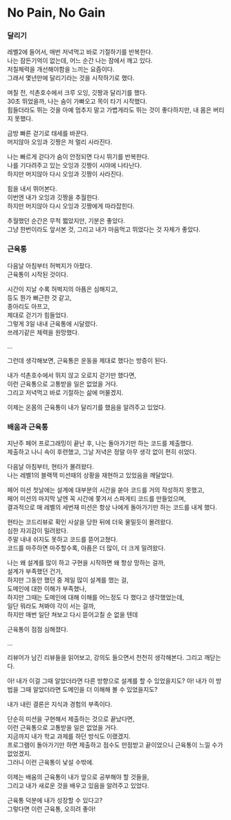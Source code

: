 # No Pain, No Gain

### 달리기

레벨2에 들어서, 매번 저녁먹고 바로 기절하기를 반복한다.  
나는 잠든기억이 없는데, 어느 순간 나는 잠에서 깨고 있다.  
저칠체력을 개선해야함을 느끼는 요즘이다.  
그래서 몇년만에 달리기라는 것을 시작하기로 했다.

며칠 전, 석촌호수에서 크루 오잉, 깃짱과 달리기를 했다.  
30초 뛰었을까, 나는 숨이 가빠오고 목이 타기 시작했다.  
힘들더라도 뛰는 것을 아예 멈추지 말고 가볍게라도 뛰는 것이 좋다하지만, 내 몸은 버티지 못했다.

금방 빠른 걷기로 태세를 바꾼다.  
머지않아 오잉과 깃짱은 저 멀리 사라진다.

나는 빠르게 걷다가 숨이 안정되면 다시 뛰기를 반복한다.  
나를 기다려주고 있는 오잉과 깃짱이 시야에 나타난다.  
하지만 머지않아 다시 오잉과 깃짱이 사라진다.

힘을 내서 뛰어본다.  
이번엔 내가 오잉과 깃짱을 추월한다.  
하지만 머지않아 다시 오잉과 깃짱에게 따라잡힌다.

추월했던 순간은 무척 쩗았지만, 기분은 좋았다.  
그냥 한번이라도 앞서본 것, 그리고 내가 마음먹고 뛰었다는 것 자체가 좋았다.

### 근육통

다음날 아침부터 허벅지가 아팠다.  
근육통이 시작된 것이다.

시간이 지날 수록 허벅지의 아픔은 심해지고,  
등도 뭔가 뻐근한 것 같고,  
종아리도 아프고,  
제대로 걷기가 힘들었다.  
그렇게 3일 내내 근육통에 시달렸다.  
쓰레기같은 체력을 원망했다.

...

그런데 생각해보면, 근육통은 운동을 제대로 했다는 방증이 된다.

내가 석촌호수에서 뛰지 않고 오로지 걷기만 했다면,  
이런 근육통으로 고통받을 일은 없었을 거다.  
그리고 저녁먹고 바로 기절하는 삶에 머물겠지.

이제는 온몸의 근육통이 내가 달리기를 했음을 알려주고 있었다.

### 배움과 근육통

지난주 페어 프로그래밍이 끝난 후, 나는 돌아가기만 하는 코드를 제출했다.  
제출하고 나니 속이 후련했고, 그날 저녁은 정말 아무 생각 없이 편히 쉬었다.

다음날 아침부터, 현타가 몰려왔다.  
나는 레벨1의 블랙잭 미션때의 상황을 재현하고 있었음을 깨달았다.

페어 미션 첫날에는 설계에 대부분의 시간을 쏟아 코드를 거의 작성하지 못했고,  
페어 미션의 마지막 날엔 꼭 시간에 쫓겨서 스파게티 코드를 만들었으며,  
결과적으로 매 레벨의 세번재 미션은 항상 나에게 돌아가기만 하는 코드를 내게 했다.

현타는 코드리뷰로 확인 사살을 당한 뒤에 더욱 물밀듯이 몰려왔다.  
심한 자괴감이 밀려왔다.  
주말 내내 쉬지도 못하고 코드를 뜯어고쳤다.  
코드를 마주하면 마주할수록, 아픔은 더 많이, 더 크게 밀려왔다.

나는 왜 설계를 많이 하고 구현을 시작하면 왜 항상 망하는 걸까,  
설계가 부족했던 건가,  
하지만 그동안 했던 중 제일 많이 설계를 했는 걸,  
도메인에 대한 이해가 부족했나,  
하지만 그때는 도메인에 대해 이해를 어느정도 다 했다고 생각했었는데,  
일단 뭐라도 쳐봐야 각이 서는 걸까,  
하지만 매번 일단 쳐보고 다시 뜯어고칠 순 없을 텐데

근육통이 점점 심해졌다.

...

리뷰어가 남긴 리뷰들을 읽어보고, 강의도 들으면서 천천히 생각해본다.
그리고 깨닫는다.

아! 내가 이걸 그때 알았더라면 다른 방향으로 설계를 할 수 있었을지도?
아! 내가 이 방법을 그때 알았더라면 도메인을 더 이해해 볼 수 있었을지도?

내가 내린 결론은 지식과 경험의 부족이다.

단순히 미션을 구현해서 제출하는 것으로 끝났다면,  
이런 근육통으로 고통받을 일은 없었을 거다.  
지금까지 내가 학교 과제를 하던 방식도 이랬겠지.  
프로그램이 돌아가기만 하면 제출하고 점수도 만점받고 끝이었으니 근육통이 느낄 수가 없었겠지.  
그러니 이런 근육통이 낯설 수밖에.

이제는 배움의 근육통이 내가 앞으로 공부해야 할 것들을,  
그리고 내가 새로운 것을 배우고 있음을 알려주고 있었다.

근육통 덕분에 내가 성장할 수 있다고?  
그렇다면 이런 근육통, 오히려 좋아!  
